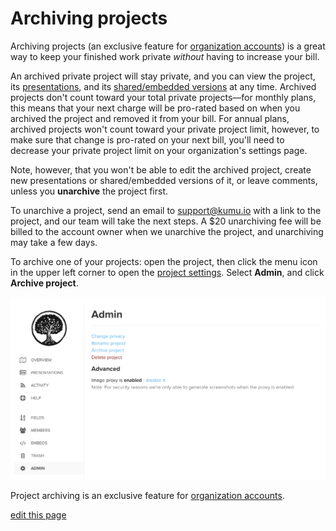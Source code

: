 # Archiving projects

Archiving projects (an exclusive feature for [organization accounts](/guides/organizations.html)) is a great way to keep your finished work private _without_ having to increase your bill.

An archived private project will stay private, and you can view the project, its [presentations](/guides/presentations.html), and its [shared/embedded versions](/guides/share-and-embed.html) at any time. Archived projects don't count toward your total private projects—for monthly plans, this means that your next charge will be pro-rated based on when you archived the project and removed it from your bill. For annual plans, archived projects won't count toward your private project limit, however, to make sure that change is pro-rated on your next bill, you'll need to decrease your private project limit on your organization's settings page.

Note, however, that you won't be able to edit the archived project, create new presentations or shared/embedded versions of it, or leave comments, unless you **unarchive** the project first.

To unarchive a project, send an email to [support@kumu.io](mailto:support@kumu.io) with a link to the project, and our team will take the next steps. A $20 unarchiving fee will be billed to the account owner when we unarchive the project, and unarchiving may take a few days.

To archive one of your projects: open the project, then click the menu icon <i class="fa fa-bars"></i> in the upper left corner to open the [project settings](/overview/settings.html#project-settings). Select **Admin**, and click **Archive project**.

![Admin settings](/images/admin-settings.png)

<p class="alert alert-info">
Project archiving is an exclusive feature for <a class="alert-link" href="/guides/organizations.html">organization accounts</a>.
</p>

<span class="edit-link"><a href="https://github.com/kumu/docs/blob/master/guides/archiving-projects.md" target="_blank"><i class="fa fa-github"></i> edit this page</a></span>
